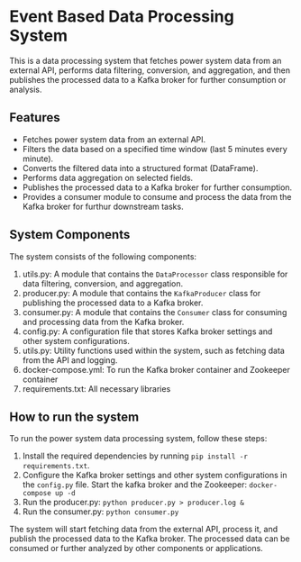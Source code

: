 

# Event Based Data Processing System

This is a data processing system that fetches power system data from an external API, performs data filtering, conversion, and aggregation, and then publishes the processed data to a Kafka broker for further consumption or analysis.

## Features

- Fetches power system data from an external API.
- Filters the data based on a specified time window (last 5 minutes every minute).
- Converts the filtered data into a structured format (DataFrame).
- Performs data aggregation on selected fields.
- Publishes the processed data to a Kafka broker for further consumption.
- Provides a consumer module to consume and process the data from the Kafka broker for furthur downstream tasks.

## System Components

The system consists of the following components:


1.  utils.py: A module that contains the `DataProcessor` class responsible for data filtering, conversion, and aggregation.
2.  producer.py: A module that contains the `KafkaProducer` class for publishing the processed data to a Kafka broker.
3.  consumer.py: A module that contains the `Consumer` class for consuming and processing data from the Kafka broker.
4.  config.py: A configuration file that stores Kafka broker settings and other system configurations.
5.  utils.py: Utility functions used within the system, such as fetching data from the API and logging.
6.  docker-compose.yml: To run the Kafka broker container and Zookeeper container
7.  requirements.txt: All necessary libraries  

## How to run the system

To run the power system data processing system, follow these steps:

1. Install the required dependencies by running `pip install -r requirements.txt`.
2. Configure the Kafka broker settings and other system configurations in the `config.py` file.
   Start the kafka broker and the Zookeeper: `docker-compose up -d`
3. Run the producer.py: `python producer.py > producer.log &`
4. Run the consumer.py: `python consumer.py`

The system will start fetching data from the external API, process it, and publish the processed data to the Kafka broker. The processed data can be consumed or further analyzed by other components or applications.








